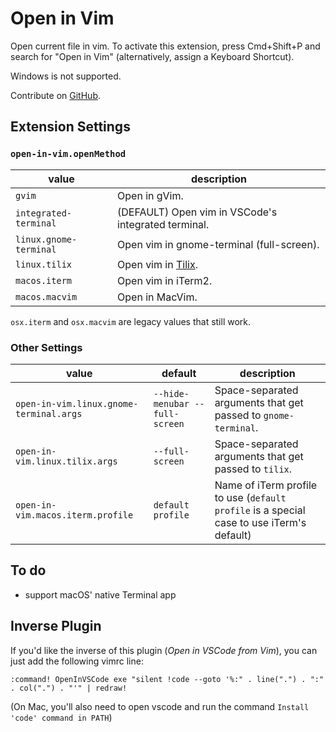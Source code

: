 # Open in Vim

Open current file in vim. To activate this extension, press Cmd+Shift+P and
search for "Open in Vim" (alternatively, assign a Keyboard Shortcut).

Windows is not supported.

Contribute on [GitHub](https://github.com/jonsmithers/vscode-open-in-vim).

## Extension Settings

### `open-in-vim.openMethod`

| value                  | description                                               |
| ---------------------- | --------------------------------------------------------- |
| `gvim`                 | Open in gVim.                                             |
| `integrated-terminal`  | (DEFAULT) Open vim in VSCode's integrated terminal.       |
| `linux.gnome-terminal` | Open vim in gnome-terminal (full-screen).                 |
| `linux.tilix`          | Open vim in [Tilix](https://gnunn1.github.io/tilix-web/). |
| `macos.iterm`          | Open vim in iTerm2.                                       |
| `macos.macvim`         | Open in MacVim.                                           |

`osx.iterm` and `osx.macvim` are legacy values that still work.

### Other Settings

| value                                   | default                        | description                                                                               |
| --------------------------------------- | ------------------------------ | ----------------------------------------------------------------------------------------- |
| `open-in-vim.linux.gnome-terminal.args` | `--hide-menubar --full-screen` | Space-separated arguments that get passed to `gnome-terminal`.                            |
| `open-in-vim.linux.tilix.args`          | `--full-screen`                | Space-separated arguments that get passed to `tilix`.                                     |
| `open-in-vim.macos.iterm.profile`       | `default profile`              | Name of iTerm profile to use (`default profile` is a special case to use iTerm's default) |

## To do

- support macOS' native Terminal app

## Inverse Plugin

If you'd like the inverse of this plugin (*Open in VSCode from Vim*), you can
just add the following vimrc line:

```
:command! OpenInVSCode exe "silent !code --goto '%:" . line(".") . ":" . col(".") . "'" | redraw!
```

(On Mac, you'll also need to open vscode and run the command `Install 'code'
command in PATH`)
